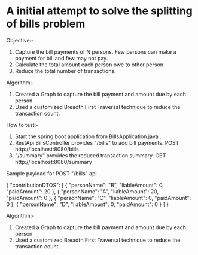 # A initial attempt to solve the splitting of bills problem

Objective:-

1) Capture the bill payments of N persons.  Few persons can make a payment for bill and few may not pay.
2) Calculate the total amount each person owe to other person
3) Reduce the total number of transactions. 


Algorithm:-

1) Created a Graph to capture the bill payment and amount due by each person 
2) Used a customized Breadth First Traversal technique to reduce the transaction count. 


How to test:-

1) Start the spring boot application from BillsApplication.java .   
2) RestApi BillsController provides "/bills" to add bill payments.  POST http://localhost:8080/bills
3) "/summary" provides the reduced transaction summary.   GET http://localhost:8080/summary

Sample payload for POST "/bills" api 

{
    "contributionDTOS": [
        {
            "personName": "B",
            "liableAmount": 0,
            "paidAmount": 20
        },
        {
            "personName": "A",
            "liableAmount": 20,
            "paidAmount": 0
        },
        {
            "personName": "C",
            "liableAmount": 0,
            "paidAmount": 0
        },
        {
            "personName": "D",
            "liableAmount": 0,
            "paidAmount": 0
        }
    ]
}


Algorithm:-

1) Created a Graph to capture the bill payment and amount due by each person 
2) Used a customized Breadth First Traversal technique to reduce the transaction count. 
